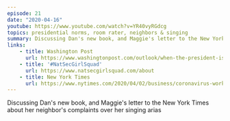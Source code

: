 ```yaml
---
episode: 21
date: "2020-04-16"
youtube: https://www.youtube.com/watch?v=YR40vyRGdcg
topics: presidential norms, room rater, neighbors & singing
summary: Discussing Dan's new book, and Maggie's letter to the New York Times about her neighbor's complaints over her singing arias
links:
    - title: Washington Post
      url: https://www.washingtonpost.com/outlook/when-the-president-is-more-like-a-little-kid-than-a-leader/2020/04/17/0af66450-73a9-11ea-a9bd-9f8b593300d0_story.html
    - title: '#NatSecGirlSquad'
      url: https://www.natsecgirlsquad.com/about
    - title: New York Times
      url: https://www.nytimes.com/2020/04/02/business/coronavirus-work-neighbors.html
---
```


Discussing Dan's new book, and Maggie's letter to the New York Times about her neighbor's complaints over her singing arias
